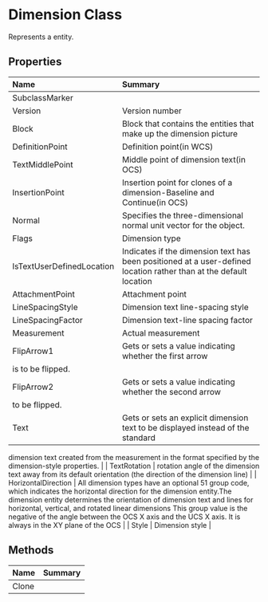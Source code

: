 # Dimension Class

Represents a <see cref="T:ACadSharp.Entities.Dimension" /> entity.

## Properties

| Name | Summary | 
| :- | :- | 
| SubclassMarker |  | 
| Version | Version number | 
| Block | Block that contains the entities that make up the dimension picture | 
| DefinitionPoint | Definition point(in WCS) | 
| TextMiddlePoint | Middle point of dimension text(in OCS) | 
| InsertionPoint | Insertion point for clones of a dimension-Baseline and Continue(in OCS) | 
| Normal | Specifies the three-dimensional normal unit vector for the object. | 
| Flags | Dimension type | 
| IsTextUserDefinedLocation | Indicates if the dimension text has been positioned at a user-defined location rather than at the default location | 
| AttachmentPoint | Attachment point | 
| LineSpacingStyle | Dimension text line-spacing style | 
| LineSpacingFactor | Dimension text-line spacing factor | 
| Measurement | Actual measurement | 
| FlipArrow1 | Gets or sets a value indicating whether the first arrow
is to be flipped. | 
| FlipArrow2 | Gets or sets a value indicating whether the second arrow
to be flipped. | 
| Text | Gets or sets an explicit dimension text to be displayed instead of the standard
dimension text created from the measurement in the format specified by the
dimension-style properties. | 
| TextRotation | rotation angle of the dimension text away from its default orientation (the direction of the dimension line) | 
| HorizontalDirection | All dimension types have an optional 51 group code, which indicates the horizontal direction for the dimension entity.The dimension entity determines the orientation of dimension text and lines for horizontal, vertical, and rotated linear dimensions
This group value is the negative of the angle between the OCS X axis and the UCS X axis. It is always in the XY plane of the OCS | 
| Style | Dimension style | 

## Methods

| Name | Summary | 
| :- | :- | 
| Clone |  | 

